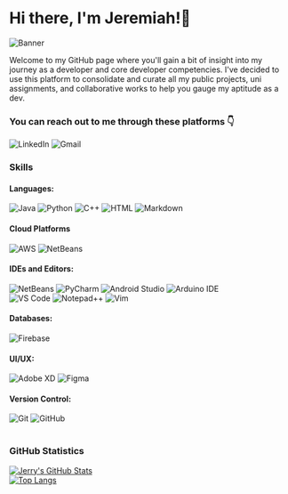# Hi there, I'm Jeremiah!👋
![Banner](https://i.imgur.com/8pLGB4z.png)

Welcome to my GitHub page where you'll gain a bit of insight into my journey as a developer and core developer competencies. I've decided to use this platform to consolidate and curate all my public projects, uni assignments, and collaborative works to help you gauge my aptitude as a dev. 

### You can reach out to me through these platforms 👇
![LinkedIn](https://img.shields.io/badge/LinkedIn-0077B5?style=for-the-badge&logo=linkedin&logoColor=white)
![Gmail](https://img.shields.io/badge/Gmail-D14836?style=for-the-badge&logo=gmail&logoColor=white)



### Skills
#### Languages:
![Java](https://img.shields.io/badge/Java-ED8B00?style=for-the-badge&logo=java&logoColor=white)
![Python](https://img.shields.io/badge/Python-3776AB?style=for-the-badge&logo=python&logoColor=white)
![C++](https://img.shields.io/badge/C%2B%2B-00599C?style=for-the-badge&logo=c%2B%2B&logoColor=white)
![HTML](https://img.shields.io/badge/HTML5-E34F26?style=for-the-badge&logo=html5&logoColor=white)
![Markdown](https://img.shields.io/badge/Markdown-000000?style=for-the-badge&logo=markdown&logoColor=white)

#### Cloud Platforms
![AWS](https://img.shields.io/badge/Amazon_AWS-232F3E?style=for-the-badge&logo=amazon-aws&logoColor=white)
![NetBeans](https://img.shields.io/badge/microsoft%20azure-0089D6?style=for-the-badge&logo=microsoft-azure&logoColor=white)

#### IDEs and Editors:
![NetBeans](https://img.shields.io/static/v1?style=for-the-badge&message=Apache+NetBeans+IDE&color=cyan&logo=Apache+NetBeans+IDE&logoColor=red&label=)
![PyCharm](https://img.shields.io/badge/pycharm-143?style=for-the-badge&logo=pycharm&logoColor=black&color=black&labelColor=green)
![Android Studio](https://img.shields.io/badge/Android_Studio-3DDC84?style=for-the-badge&logo=android-studio&logoColor=white)
![Arduino IDE](https://img.shields.io/badge/Arduino_IDE-00979D?style=for-the-badge&logo=arduino&logoColor=white)<br>
![VS Code](https://img.shields.io/badge/Visual_Studio_Code-0078D4?style=for-the-badge&logo=visual%20studio%20code&logoColor=white)
![Notepad++](https://img.shields.io/badge/Notepad++-90E59A.svg?style=for-the-badge&logo=notepad%2B%2B&logoColor=black)
![Vim](https://img.shields.io/badge/VIM-%2311AB00.svg?&style=for-the-badge&logo=vim&logoColor=white)

#### Databases:
![Firebase](https://img.shields.io/badge/firebase-ffca28?style=for-the-badge&logo=firebase&logoColor=black)

#### UI/UX:
![Adobe XD](https://img.shields.io/badge/Adobe%20XD-FF61F6?style=for-the-badge&logo=Adobe%20XD&logoColor=white)
![Figma](https://img.shields.io/badge/Figma-F24E1E?style=for-the-badge&logo=figma&logoColor=white)

#### Version Control:
![Git](https://img.shields.io/badge/Git-F05032?style=for-the-badge&logo=git&logoColor=white)
![GitHub](https://img.shields.io/badge/GitHub-100000?style=for-the-badge&logo=github&logoColor=white)
<br>
<br>
### GitHub Statistics
[![Jerry's GitHub Stats](https://github-readme-stats.vercel.app/api?username=jerrykingbob&theme=radical&show_icons=true)](https://github.com/anuraghazra/github-readme-stats)
<br>[![Top Langs](https://github-readme-stats.vercel.app/api/top-langs/?username=jerrykingbob&theme=synthwave&show_icons=true)](https://github.com/anuraghazra/github-readme-stats)



